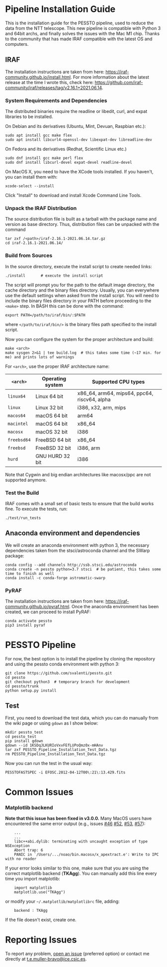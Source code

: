 # Pipeline Installation Guide

This is the installation guide for the PESSTO pipeline, used to reduce the data from the NTT telescope.
This new pipeline is compatible with Python 3 and 64bit archs, and finally solves the issues with the Mac M1 chip.
Thanks to the community that has made IRAF compatible with the latest OS and computers.



## IRAF

The installation instructions are taken from here: https://iraf-community.github.io/install.html.
For more information about the latest release at the time I wrote this, check here: https://github.com/iraf-community/iraf/releases/tag/v2.16.1+2021.06.14.

### System Requirements and Dependencies

The distributed binaries require the readline or libedit, curl, and
expat libraries to be installed.

On Debian and its derivatives (Ubuntu, Mint, Devuan, Raspbian etc.):

```code
sudo apt install gcc make flex
sudo apt install libcurl4-openssl-dev libexpat-dev libreadline-dev
```

On Fedora and its derivatives (Redhat, Scientific Linux etc.)

```code
sudo dnf install gcc make perl flex
sudo dnf install libcurl-devel expat-devel readline-devel
```

On MacOS X, you need to have the XCode tools installed. If you
haven't, you can install them with:

```code
xcode-select --install
```

Click "Install" to download and install Xcode Command Line Tools.

### Unpack the IRAF Distribution

The source distribution file is built as a tarball with the package
name and version as base directory. Thus, distribution files can be
unpacked with the command

```code
tar zxf /<path>/iraf-2.16.1-2021.06.14.tar.gz
cd iraf-2.16.1-2021.06.14/
```


### Build from Sources

In the source directory, execute the install script to create needed
links:

```code
./install 		# execute the install script
```

The script will prompt you for the path to the default image 
directory, the cache directory and the binary files directory.
Usually, you can everywhere use the default settings when asked from 
the install script. You will need to include the binary files 
directory in your PATH before proceeding to the `<make>` step.
In BASH this can be done with the command:

```code
export PATH=/path/to/iraf/bin/:$PATH
```

where `</path/to/iraf/bin/>` is the binary files path specified to 
the install script.

Now you can configure the system for the proper architecture and build:

```code
make <arch>
make sysgen 2>&1 | tee build.log  # this takes some time (~17 min. for me) and prints lots of warnings
```

For `<arch>`, use the proper IRAF architecture name:

`<arch>`   | Operating system | Supported CPU types
-----------|------------------|---------------------------------------
`linux64`  | Linux 64 bit     | x86_64, arm64, mips64, ppc64, riscv64, alpha
`linux`    | Linux 32 bit     | i386, x32, arm, mips
`macos64`  | macOS 64 bit     | arm64
`macintel` | macOS 64 bit     | x86_64
`macosx`   | macOS 32 bit     | i386
`freebsd64`| FreeBSD 64 bit   | x86_64
`freebsd`  | FreeBSD 32 bit   | i386, arm
`hurd`     | GNU HURD 32 bit  | i386

Note that Cygwin and big endian architectures like macosx/ppc are not
supported anymore.


### Test the Build

IRAF comes with a small set of basic tests to ensure that the build
works fine.  To execute the tests, run:

```code
./test/run_tests
```



## Anaconda environment and dependencies

We will create an anaconda environment with python 3, the necessary dependencies taken from the stsci/astroconda channel and the SWarp package:

```code
conda config --add channels http://ssb.stsci.edu/astroconda
conda create -n pessto python=3.7 stsci  # be patient, this takes some time to finish as well
conda install -c conda-forge astromatic-swarp
```

### PyRAF

The installation instructions are taken from here: https://iraf-community.github.io/pyraf.html.
Once the anaconda environment has been created, we can proceed to install PyRAF:

```code
conda activate pessto
pip3 install pyraf
```





# PESSTO Pipeline

For now, the best option is to install the pipeline by cloning the repository and using the pessto conda environment with python 3:

```code
git clone https://github.com/svalenti/pessto.git
cd pessto
git checkout python3  # temporary branch for development
cd pessto/trunk
python setup.py install
```

## Test

First, you need to download the test data, which you can do manually from the wiki page or using `gdown` as I show below:

```code
mkdir pessto_test
cd pessto_test
pip install gdown
gdown --id 1KSDqJLKURIoVxvFEfLUPoQmz0x-mHAnv
tar zxf PESSTO_Pipeline_Installation_Test_Data.tgz
rm PESSTO_Pipeline_Installation_Test_Data.tgz
```

Now you can run the test in the usual way:

```code
PESSTOFASTSPEC -i EFOSC.2012-04-12T00\:21\:13.429.fits
```


# Common Issues

### Matplotlib backend

**Note that this issue has been fixed in v3.0.0.**
Many MacOS users have encountered the same error output (e.g., issues [#46](https://github.com/svalenti/pessto/issues/46) [#52](https://github.com/svalenti/pessto/issues/52), [#53](https://github.com/svalenti/pessto/issues/53), [#57](https://github.com/svalenti/pessto/issues/57)):

```code
	...
	...
	libc++abi.dylib: terminating with uncaught exception of type NSException
	Abort trap: 6
	PANIC in `/Users/.../noao/bin.macosx/x_apextract.e': Write to IPC with no reader
```

If your error looks similar to this one, make sure that you are using the correct matplotlib backend (**TKAgg**). You can manually add this line every time you import matplotlib:

```code
	import matplotlib
	matplotlib.use("TKAgg")
```

or modify your `~/.matplotlib/matplotlibrc` file, adding:

```code
	backend : TKAgg
``` 

If the file doesn't exist, create one.

# Reporting Issues

To report any problem, [open an issue](https://github.com/svalenti/pessto/issues) (preferred option) or contact me directly at t.e.muller-bravo@ice.csic.es.

